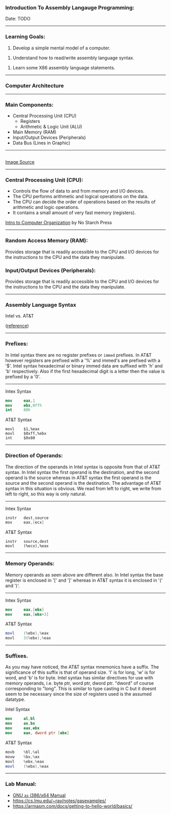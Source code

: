 ### Introduction To Assembly Langauge Programming:

Date: TODO

---

### Learning Goals:

1. Develop a simple mental model of a computer.
<!-- ​.element: class="fragment" -->
1. Understand how to read/write assembly language syntax.​
<!-- ​.element: class="fragment" -->
1. Learn some X86 assembly language statements.
<!-- ​.element: class="fragment" -->

---

### Computer Architecture

---

### Main Components:​

* Central Processing Unit (CPU)​
  <!-- ​.element: class="fragment" -->
  * Registers​
    <!-- ​.element: class="fragment" -->
  * Arithmetic & Logic Unit (ALU)​
    <!-- ​.element: class="fragment" -->
* Main Memory (RAM)​
  <!-- ​.element: class="fragment" -->
* Input/Output Devices (Peripherals)​
  <!-- ​.element: class="fragment highlight-red" -->
* Data Bus (Lines in Graphic)​
  <!-- ​.element: class="fragment highlight-red" -->

---

<!-- .slide: data-background="#ffffff" -->
<img data-src=https://upload.wikimedia.org/wikipedia/commons/thumb/0/08/Computer_architecture_block_diagram.png/667px-Computer_architecture_block_diagram.png />

[Image Source](https://en.wikipedia.org/wiki/Computer_architecture)

---

### Central Processing Unit (CPU):

* Controls the flow of data to and from memory and I/O devices.
  <!-- ​.element: class="fragment" -->
* The CPU performs arithmetic and logical operations on the data. ​
  <!-- ​.element: class="fragment" -->
* The CPU can decide the order of operations based on the results
  of arithmetic and logic operations.
  <!-- ​.element: class="fragment" -->
* It contains a small amount of very fast memory (registers).
  <!-- ​.element: class="fragment" -->

[Intro to Computer Organization​](https://nostarch.com/introcomporg) by No Starch Press
<!-- .element: class="fragment" -->

---

### Random Access Memory (RAM)​:
<!-- .element: class="r-fit-text" -->

Provides storage that is readily accessible to the CPU and I/O devices for the
instructions to the CPU and the data they manipulate.​
<!-- ​.element: class="fragment" style="text-align: start" -->

### Input/Output Devices (Peripherals)​:
<!-- .element: class="r-fit-text" -->

Provides storage that is readily accessible to the CPU and I/O devices for the
instructions to the CPU and the data they manipulate.​
<!-- ​.element: class="fragment" style="text-align: start" -->

---

### Assembly Language Syntax

Intel vs. AT&T

([reference](https://imada.sdu.dk/u/kslarsen/dm546/Material/IntelnATT.htm))

---

### Prefixes:

In Intel syntax there are no register prefixes or `immed` prefixes. In AT&T
however registers are prefixed with a '%' and immed's are prefixed with a
'$'. Intel syntax hexadecimal or binary immed data are suffixed with 'h' and 'b'
respectively. Also if the first hexadecimal digit is a letter then the value is
prefixed by a '0'.

---

Intex Syntax

```nasm
mov     eax,1
mov     ebx,0ffh
int     80h
```

AT&T Syntax

```x86asmatt
movl    $1,%eax
movl    $0xff,%ebx
int     $0x80
```

---

### Direction of Operands:

The direction of the operands in Intel syntax is opposite from that of AT&T
syntax. In Intel syntax the first operand is the destination, and the second
operand is the source whereas in AT&T syntax the first operand is the source and
the second operand is the destination. The advantage of AT&T syntax in this
situation is obvious. We read from left to right, we write from left to right,
so this way is only natural.

---

Intex Syntax

```as
instr   dest,source
mov     eax,[ecx]
```

AT&T Syntax

```
instr   source,dest
movl    (%ecx),%eax
```

---

### Memory Operands:

Memory operands as seen above are different also. In Intel syntax the base
register is enclosed in '[' and ']' whereas in AT&T syntax it is enclosed in '('
and ')'.

---

Intex Syntax

```nasm
mov     eax,[ebx]
mov     eax,[ebx+3]
```

AT&T Syntax

```as
movl    (%ebx),%eax
movl    3(%ebx),%eax
```

---

### Suffixes.

As you may have noticed, the AT&T syntax mnemonics have a suffix. The
significance of this suffix is that of operand size. 'l' is for long, 'w' is for
word, and 'b' is for byte. Intel syntax has similar directives for use with
memory operands, i.e. byte ptr, word ptr, dword ptr. "dword" of course
corresponding to "long". This is similar to type casting in C but it doesnt seem
to be necessary since the size of registers used is the assumed datatype.


Intel Syntax

```nasm
mov     al,bl
mov     ax,bx
mov     eax,ebx
mov     eax, dword ptr [ebx]
```

AT&T Syntax

```as
movb    %bl,%al
movw    %bx,%ax
movl    %ebx,%eax
movl    (%ebx),%eax
```

---

### Lab Manual:

* [GNU `as` i386/x64 Manual](https://sourceware.org/binutils/docs/as/i386_002dDependent.html)
* https://cs.lmu.edu/~ray/notes/gasexamples/
* https://armasm.com/docs/getting-to-hello-world/basics/
